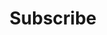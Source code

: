 ---
layout: redirect
permalink: /subscribe
title: Subscribe 
description: AR.GG makes games real 
redirect_url: https://mee6.xyz/m/953019908948635708
---
